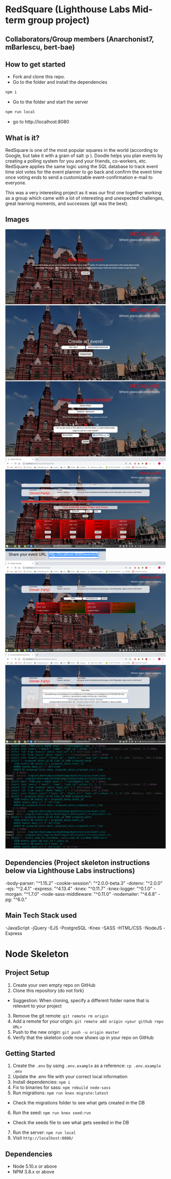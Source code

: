 # RedSquare (Lighthouse Labs Mid-term group project)

## Collaborators/Group members (Anarchonist7, mBarlescu, bert-bae)

## How to get started

- Fork and clone this repo.
- Go to the folder and install the dependencies

```js
npm i
```

- Go to the folder and start the server

```js
npm run local
```

- go to http://localhost:8080

## What is it?

RedSquare is one of the most popular squares in the world (according to Google, but take it with a grain of salt :p ). Doodle helps you plan events by creating a polling system for you and your friends, co-workers, etc. RedSquare applies the same logic using the SQL database to track event time slot votes for the event planner to go back and confirm the event time once voting ends to send a customizable event-confirmation e-mail to everyone.

This was a very interesting project as it was our first one together working as a group which came with a lot of interesting and unexpected challenges, great learning moments, and successes (git was the best).

## Images

!["Main page"](https://github.com/bert-bae/outdoodle/blob/master/public/img/img1.png)
!["Enter event creator Info"](https://github.com/bert-bae/outdoodle/blob/master/public/img/img2.png?raw=true)
!["Enter event details"](https://github.com/bert-bae/outdoodle/blob/master/public/img/img3.png?raw=true)
!["Create time slots"](https://github.com/bert-bae/outdoodle/blob/master/public/img/img4.png?raw=true)
!["Share URL to friends to vote"](https://github.com/bert-bae/outdoodle/blob/master/public/img/url.png?raw=true)
!["Enter votes"](https://github.com/bert-bae/outdoodle/blob/master/public/img/img5.png?raw=true)
!["Confirm event"](https://github.com/bert-bae/outdoodle/blob/master/public/img/img7.png?raw=true)
!["SQL Database at work"](https://github.com/bert-bae/outdoodle/blob/master/public/img/img8.png?raw=true)

## Dependencies (Project skeleton instructions below via Lighthouse Labs instructions)
  -body-parser: "^1.15.2"
  -cookie-session": "^2.0.0-beta.3"
  -dotenv: "^2.0.0"
  -ejs: "^2.4.1"
  -express: "^4.13.4"
  -knex: "^0.11.7"
  -knex-logger: "^0.1.0"
  -morgan: "^1.7.0"
  -node-sass-middleware: "^0.11.0"
  -nodemailer: "^4.6.8"
  -pg: "^6.0."

## Main Tech Stack used
  -JavaScript
  -jQuery
  -EJS
  -PostgreSQL
  -Knex
  -SASS
  -HTML/CSS
  -NodeJS
  -Express

# Node Skeleton

## Project Setup

1. Create your own empty repo on GitHub
2. Clone this repository (do not fork)
  - Suggestion: When cloning, specify a different folder name that is relevant to your project
3. Remove the git remote: `git remote rm origin`
4. Add a remote for your origin: `git remote add origin <your github repo URL>`
5. Push to the new origin: `git push -u origin master`
6. Verify that the skeleton code now shows up in your repo on GitHub

## Getting Started

1. Create the `.env` by using `.env.example` as a reference: `cp .env.example .env`
2. Update the .env file with your correct local information
3. Install dependencies: `npm i`
4. Fix to binaries for sass: `npm rebuild node-sass`
5. Run migrations: `npm run knex migrate:latest`
  - Check the migrations folder to see what gets created in the DB
6. Run the seed: `npm run knex seed:run`
  - Check the seeds file to see what gets seeded in the DB
7. Run the server: `npm run local`
8. Visit `http://localhost:8080/`

## Dependencies

- Node 5.10.x or above
- NPM 3.8.x or above
